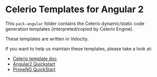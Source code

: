 # Celerio Templates for Angular 2

This `pack-angular` folder contains the Celerio dynamic/static code generation templates (interpreted/copied by Celerio Engine). 

These templates are written in Velocity.

If you want to help us maintain these templates, please take a look at:

* [Celerio template doc](http://www.jaxio.com/documentation/celerio/templates.html)
* [Angular2 Quickstart](https://angular.io/docs/ts/latest/quickstart.html)
* [PrimeNG QuickStart](https://github.com/primefaces/primeng-quickstart)

